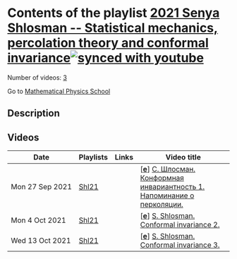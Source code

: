 # Contents of the playlist [2021 Senya Shlosman -- Statistical mechanics, percolation theory and conformal invariance](https://www.youtube.com/playlist?list=PLLGkFbxve673FoRGJXxZ8kr6PxewnRY_X)[![synced with youtube](https://img.shields.io/github/last-commit/mathphysschool/mathphysschool.github.io/autoupdate1?label=synced%20with%20youtube)](#)

Number of videos: [3](#videos)

Go to [Mathematical Physics School](../README.md)

## Description



## Videos

|Date|Playlists|Links|Video title|
|---|---|---|---|
| Mon&nbsp;27&nbsp;Sep&nbsp;2021 | [Shl21](../playlists/Shl21 "2021 Senya Shlosman -- Statistical mechanics, percolation theory and conformal invariance") |  | [[**e**](https://studio.youtube.com/video/eJfANxb7D7Q/edit "Edit")] [С. Шлосман. Конформная инвариантность 1. Напоминание о перколяции.](https://www.youtube.com/watch?v=eJfANxb7D7Q&list=PLLGkFbxve673FoRGJXxZ8kr6PxewnRY_X "В этой лекции напоминается, что такое теория просачивания. В просачивании происходит фазовый переход: при малых p просачивания не происходит, а при p близких к 1 -- происходит.") |
| Mon&nbsp;4&nbsp;Oct&nbsp;2021 | [Shl21](../playlists/Shl21 "2021 Senya Shlosman -- Statistical mechanics, percolation theory and conformal invariance") |  | [[**e**](https://studio.youtube.com/video/qW_ckeojASw/edit "Edit")] [S. Shlosman. Conformal invariance 2.](https://www.youtube.com/watch?v=qW_ckeojASw&list=PLLGkFbxve673FoRGJXxZ8kr6PxewnRY_X "Напоминается понятие эргодичности.&#013;Единственность бесконечного кластера.&#013;Экспоненциальное убывание вероятности большого кластера") |
| Wed&nbsp;13&nbsp;Oct&nbsp;2021 | [Shl21](../playlists/Shl21 "2021 Senya Shlosman -- Statistical mechanics, percolation theory and conformal invariance") |  | [[**e**](https://studio.youtube.com/video/EDp7NApXfhY/edit "Edit")] [S. Shlosman. Conformal invariance 3.](https://www.youtube.com/watch?v=EDp7NApXfhY&list=PLLGkFbxve673FoRGJXxZ8kr6PxewnRY_X "Конструктивное описание критической точки.&#013;Тождество Маргулиса-Руссо.") |

